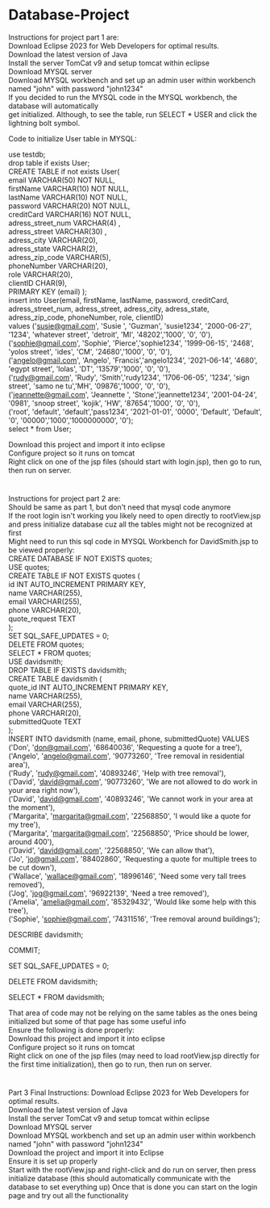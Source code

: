 # Database-Project   
Instructions for project part 1 are:   
Download Eclipse 2023 for Web Developers for optimal results.   
Download the latest version of Java  
Install the server TomCat v9 and setup tomcat within eclipse   
Download MYSQL server    
Download MYSQL workbench and set up an admin user within workbench named "john" with password "john1234"    
If you decided to run the MYSQL code in the MYSQL workbench, the database will automatically    
get initialized. Although, to see the table, run SELECT * USER and click the lightning bolt symbol.   
   
Code to initialize User table in MYSQL:   
   
  use testdb;   
  drop table if exists User;    
  CREATE TABLE if not exists User(    
      email VARCHAR(50) NOT NULL,    
      firstName VARCHAR(10) NOT NULL,    
      lastName VARCHAR(10) NOT NULL,    
      password VARCHAR(20) NOT NULL,     
      creditCard VARCHAR(16) NOT NULL,     
      adress_street_num VARCHAR(4) ,     
      adress_street VARCHAR(30) ,     
      adress_city VARCHAR(20),     
      adress_state VARCHAR(2),    
      adress_zip_code VARCHAR(5),    
      phoneNumber VARCHAR(20),    
	  role VARCHAR(20),    
	  clientID CHAR(9),    
      PRIMARY KEY (email) );     
      insert into User(email, firstName, lastName, password, creditCard, adress_street_num, adress_street, adress_city, adress_state, adress_zip_code, phoneNumber, role, clientID)    
      values ('susie@gmail.com', 'Susie ', 'Guzman', 'susie1234', '2000-06-27', '1234', 'whatever street', 'detroit', 'MI', '48202','1000', '0', '0'),     
              ('sophie@gmail.com', 'Sophie', 'Pierce','sophie1234', '1999-06-15', '2468', 'yolos street', 'ides', 'CM', '24680','1000', '0', '0'),      
              ('angelo@gmail.com', 'Angelo', 'Francis','angelo1234', '2021-06-14', '4680', 'egypt street', 'lolas', 'DT', '13579','1000', '0', '0'),      
              ('rudy@gmail.com', 'Rudy', 'Smith','rudy1234', '1706-06-05', '1234', 'sign street', 'samo ne tu','MH', '09876','1000', '0', '0'),     
              ('jeannette@gmail.com', 'Jeannette ', 'Stone','jeannette1234', '2001-04-24', '0981', 'snoop street', 'kojik', 'HW', '87654','1000', '0', '0'),    
              ('root', 'default', 'default','pass1234', '2021-01-01', '0000', 'Default', 'Default', '0', '00000','1000','1000000000', '0');    
  select * from User;     
      
Download this project and import it into eclipse     
Configure project so it runs on tomcat     
Right click on one of the jsp files (should start with login.jsp), then go to run, then run on server.    
         
#       
      
#     
     
#    
        
Instructions for project part 2 are:     
Should be same as part 1, but don't need that mysql code anymore     
If the root login isn't working you likely need to open directly to rootView.jsp and press initialize database cuz all the tables might not be recognized at first     
Might need to run this sql code in MYSQL Workbench for DavidSmith.jsp to be viewed properly:      
CREATE DATABASE IF NOT EXISTS quotes;     
	USE quotes;     
	CREATE TABLE IF NOT EXISTS quotes (     
	    id INT AUTO_INCREMENT PRIMARY KEY,    
            name VARCHAR(255),    
	    email VARCHAR(255),    
	    phone VARCHAR(20),     
	    quote_request TEXT    
	);    
	SET SQL_SAFE_UPDATES = 0;    
	DELETE FROM quotes;   
	SELECT * FROM quotes;   
	USE davidsmith;   
	DROP TABLE IF EXISTS davidsmith;   
	CREATE TABLE davidsmith (   
	    quote_id INT AUTO_INCREMENT PRIMARY KEY,    
	    name VARCHAR(255),   
	    email VARCHAR(255),    
	    phone VARCHAR(20),    
	    submittedQuote TEXT   
	);   
	INSERT INTO davidsmith (name, email, phone, submittedQuote) VALUES    
	('Don', 'don@gmail.com', '68640036', 'Requesting a quote for a tree'),    
	('Angelo', 'angelo@gmail.com', '90773260', 'Tree removal in residential area'),   
	('Rudy', 'rudy@gmail.com', '40893246', 'Help with tree removal'),    
	('David', 'david@gmail.com', '90773260', 'We are not allowed to do work in your area right now'),    
	('David', 'david@gmail.com', '40893246', 'We cannot work in your area at the moment'),   
	('Margarita', 'margarita@gmail.com', '22568850', 'I would like a quote for my tree'),    
	('Margarita', 'margarita@gmail.com', '22568850', 'Price should be lower, around 400'),    
	('David', 'david@gmail.com', '22568850', 'We can allow that'),   
	('Jo', 'jo@gmail.com', '88402860', 'Requesting a quote for multiple trees to be cut down'),   
	('Wallace', 'wallace@gmail.com', '18996146', 'Need some very tall trees removed'),   
	('Jog', 'jog@gmail.com', '96922139', 'Need a tree removed'),    
	('Amelia', 'amelia@gmail.com', '85329432', 'Would like some help with this tree'),    
	('Sophie', 'sophie@gmail.com', '74311516', 'Tree removal around buildings');   
     
DESCRIBE davidsmith;    
    
COMMIT;   
    
SET SQL_SAFE_UPDATES = 0;   
    
DELETE FROM davidsmith;     
     
SELECT * FROM davidsmith;     
     
That area of code may not be relying on the same tables as the ones being initialized but some of that page has some useful info     
Ensure the following is done properly:    
Download this project and import it into eclipse          
Configure project so it runs on tomcat          
Right click on one of the jsp files (may need to load rootView.jsp directly for the first time initialization), then go to run, then run on server.        
         
#       
      
#     
     
#    
    
Part 3 Final Instructions: 
Download Eclipse 2023 for Web Developers for optimal results.   
Download the latest version of Java  
Install the server TomCat v9 and setup tomcat within eclipse   
Download MYSQL server    
Download MYSQL workbench and set up an admin user within workbench named "john" with password "john1234"     
Download the project and import it into Eclipse    
Ensure it is set up properly     
Start with the rootView.jsp and right-click and do run on server, then press initialize database (this should automatically communicate with the database to set everything up)
Once that is done you can start on the login page and try out all the functionality
